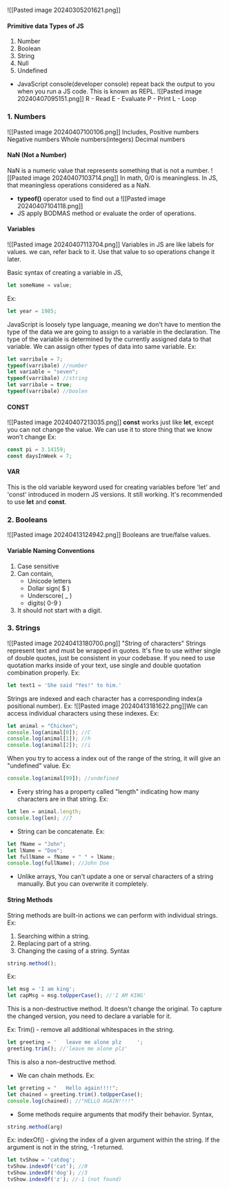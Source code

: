 ![[Pasted image 20240305201621.png]]
#### Primitive data Types of JS
1. Number
2. Boolean
3. String
4. Null
5. Undefined

- JavaScript console(developer console) repeat back the output to you when you run a JS code. This is known as REPL.
	![[Pasted image 20240407095151.png]]
	R - Read
	E - Evaluate
	P - Print
	L - Loop

### 1. Numbers
![[Pasted image 20240407100106.png]]
Includes,
	Positive numbers
	Negative numbers
	Whole numbers(integers)
	Decimal numbers

#### NaN (Not a Number)
NaN is a numeric value that represents something that is not a number. 
![[Pasted image 20240407103714.png]]
	In math, 0/0 is meaningless. In JS, that meaningless operations considered as a NaN.

- **typeof()** operator used to find out a 
	![[Pasted image 20240407104118.png]]
- JS apply BODMAS method or evaluate the order of operations. 

#### Variables
![[Pasted image 20240407113704.png]]
Variables in JS are like labels for values. we can,
	refer back to it.
	Use that value to so operations
	change it later. 

Basic syntax of creating a variable in JS,
```js
let someName = value;
```
Ex: 
```js
let year = 1985;
```

JavaScript is loosely type language, meaning we don't have to mention the type of the data we are going to assign to a variable in the declaration.
The type of the variable is determined by the currently assigned data to that variable.
We can assign other types of data into same variable. 
Ex:
```js
let varribale = 7;
typeof(varribale) //number
let variable = "seven";
typeof(varribale) //string
let varribale = true;
typeof(varribale) //boolen
```

#### CONST
![[Pasted image 20240407213035.png]]
**const** works just like **let**, except you can not change the value. 
We can use it to store thing that we know won't change
Ex:
```js
const pi = 3.14159;
const daysInWeek = 7;
```

#### VAR
This is the old variable keyword used for creating variables before 'let' and 'const' introduced in modern JS versions. It still working. 
It's recommended to use **let** and **const**.

### 2. Booleans
![[Pasted image 20240413124942.png]]
Booleans are true/false values. 

#### Variable Naming Conventions
1. Case sensitive
2. Can contain,
	- Unicode letters
	- Dollar sign( $ )
	- Underscore( _ )
	- digits( 0-9 )
3. It should not start with a digit. 

### 3. Strings
![[Pasted image 20240413180700.png]]
"String of characters"
Strings represent text and must be wrapped in quotes. 
It's fine to use wither single of double quotes, just be consistent in your codebase. 
If you need to use quotation marks inside of your text, use single and double quotation combination properly. 
Ex:
```js
let text1 = 'She said "Yes!" to him.'
```

Strings are indexed and each character has a corresponding index(a positional number). 
Ex:
![[Pasted image 20240413181622.png]]We can access individual characters using these indexes. 
Ex:
```js
let animal = "Chicken";
console.log(animal[0]); //C
console.log(animal[1]); //h
console.log(animal[2]); //i
```
When you try to access a index out of the range of the string, it will give an "undefined" value.
Ex:
```js
console.log(animal[99]); //undefined
```
- Every string has a property called "length" indicating how many characters are in that string. 
Ex:
```js
let len = animal.length;
console.log(len); //7
```
- String can be concatenate. 
Ex:
```js
let fName = "John";
let lName = "Doe";
let fullName = fName + " " + lName;
console.log(fullName); //John Doe
```
- Unlike arrays, You can't update a one or serval characters of a string manually. But you can overwrite it completely. 
#### String Methods
String methods are built-in actions we can perform with individual strings. 
Ex: 
1. Searching within a string.
2. Replacing part of a string.
3. Changing the casing of a string.
Syntax
```js
string.method();
```

Ex: 
```js
let msg = 'I am king';
let capMsg = msg.toUpperCase(); //'I AM KING'
```
This is a non-destructive method. It doesn't change the original. To capture the changed version, you need to declare a variable for it. 

Ex: Trim() - remove all additional whitespaces in the string.
```js
let greeting = '   leave me alone plz     ';
greeting.trim(); //'leave me alone plz'
```
This is also a non-destructive method. 

- We can chain methods.
Ex:
```js
let grreting = "   Hello again!!!!";
let chained = greeting.trim().toUpperCase();
console.log(chained); //"HELLO AGAIN!!!!"
```

- Some methods require arguments that modify their behavior.
Syntax,
```js
string.method(arg)
```

Ex: indexOf() - giving the index of a given argument within the string. If the argument is not in the string, -1 returned. 
```js
let tvShow = 'catdog';
tvShow.indexOf('cat'); //0
tvShow.indexOf('dog'); //3
tvShow.indexOf('z'); //-1 (not found)
```
